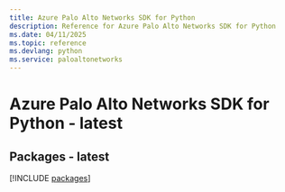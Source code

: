 ```yaml
---
title: Azure Palo Alto Networks SDK for Python
description: Reference for Azure Palo Alto Networks SDK for Python
ms.date: 04/11/2025
ms.topic: reference
ms.devlang: python
ms.service: paloaltonetworks
---
```

# Azure Palo Alto Networks SDK for Python - latest
## Packages - latest
[!INCLUDE [packages](palo-alto-networks-index.md)]
